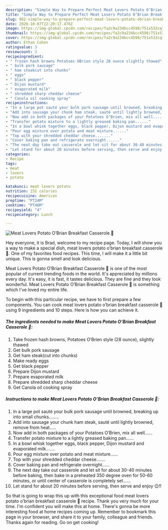 ```yaml
---
description: "Simple Way to Prepare Perfect Meat Lovers Potato O’Brian Breakfast Casserole 🥘"
title: "Simple Way to Prepare Perfect Meat Lovers Potato O’Brian Breakfast Casserole 🥘"
slug: 962-simple-way-to-prepare-perfect-meat-lovers-potato-obrian-breakfast-casserole
date: 2020-10-07T22:20:17.476Z
image: https://img-global.cpcdn.com/recipes/fa2c9a234bcc4598/751x532cq70/meat-lovers-potato-obrian-breakfast-casserole-🥘-recipe-main-photo.jpg
thumbnail: https://img-global.cpcdn.com/recipes/fa2c9a234bcc4598/751x532cq70/meat-lovers-potato-obrian-breakfast-casserole-🥘-recipe-main-photo.jpg
cover: https://img-global.cpcdn.com/recipes/fa2c9a234bcc4598/751x532cq70/meat-lovers-potato-obrian-breakfast-casserole-🥘-recipe-main-photo.jpg
author: Ethan Cohen
ratingvalue: 3
reviewcount: 3
recipeingredient:
- " frozen hash browns Potatoes OBrien style 28 ounce slightly thawed"
- " bulk pork sausage"
- " ham steakcut into chunks"
- " eggs"
- " black pepper"
- " Dijon mustard"
- " evaporated milk"
- " shredded sharp cheddar cheese"
- " Canola oil cooking spray"
recipeinstructions:
- "In a large pot sauté your bulk pork sausage until browned, breaking up into small chunks........"
- "Add into sausage your chunk ham steak, sauté until lightly browned, remove from heat....."
- "Now add in both packages of your Potatoes O’Brien, mix all well......"
- "Transfer potato mixture to a lightly greased baking pan......"
- "In a bowl whisk together eggs, black pepper, Dijon mustard and evaporated milk......."
- "Pour egg mixture over potato and meat mixture......"
- "Top with your shredded cheddar cheese......."
- "Cover baking pan and refrigerate overnight......"
- "The next day take out casserole and let sit for about 30-40 minutes before baking, then bake in a preheated 350 degree oven for 50-60 minutes, or until center of casserole is completely set......"
- "Let stand for about 20 minutes before serving, then serve and enjoy 😉!!"
categories:
- Recipe
tags:
- meat
- lovers
- potato

katakunci: meat lovers potato 
nutrition: 231 calories
recipecuisine: American
preptime: "PT24M"
cooktime: "PT46M"
recipeyield: "4"
recipecategory: Lunch

---
```



![Meat Lovers Potato O’Brian Breakfast Casserole 🥘](https://img-global.cpcdn.com/recipes/fa2c9a234bcc4598/751x532cq70/meat-lovers-potato-obrian-breakfast-casserole-🥘-recipe-main-photo.jpg)

Hey everyone, it is Brad, welcome to my recipe page. Today, I will show you a way to make a special dish, meat lovers potato o’brian breakfast casserole 🥘. One of my favorites food recipes. This time, I will make it a little bit unique. This is gonna smell and look delicious.

Meat Lovers Potato O’Brian Breakfast Casserole 🥘 is one of the most popular of current trending foods in the world. It's appreciated by millions every day. It's easy, it is fast, it tastes delicious. They are fine and they look wonderful. Meat Lovers Potato O’Brian Breakfast Casserole 🥘 is something which I've loved my entire life.




To begin with this particular recipe, we have to first prepare a few components. You can cook meat lovers potato o’brian breakfast casserole 🥘 using 9 ingredients and 10 steps. Here is how you can achieve it.

<!--inarticleads1-->

##### The ingredients needed to make Meat Lovers Potato O’Brian Breakfast Casserole 🥘:

1. Take  frozen hash browns, Potatoes O’Brien style (28 ounce), slightly thawed
1. Get  bulk pork sausage
1. Get  ham steak(cut into chunks)
1. Make ready  eggs
1. Get  black pepper
1. Prepare  Dijon mustard
1. Prepare  evaporated milk
1. Prepare  shredded sharp cheddar cheese
1. Get  Canola oil cooking spray




<!--inarticleads2-->

##### Instructions to make Meat Lovers Potato O’Brian Breakfast Casserole 🥘:

1. In a large pot sauté your bulk pork sausage until browned, breaking up into small chunks........
1. Add into sausage your chunk ham steak, sauté until lightly browned, remove from heat.....
1. Now add in both packages of your Potatoes O’Brien, mix all well......
1. Transfer potato mixture to a lightly greased baking pan......
1. In a bowl whisk together eggs, black pepper, Dijon mustard and evaporated milk.......
1. Pour egg mixture over potato and meat mixture......
1. Top with your shredded cheddar cheese.......
1. Cover baking pan and refrigerate overnight......
1. The next day take out casserole and let sit for about 30-40 minutes before baking, then bake in a preheated 350 degree oven for 50-60 minutes, or until center of casserole is completely set......
1. Let stand for about 20 minutes before serving, then serve and enjoy 😉!!




So that is going to wrap this up with this exceptional food meat lovers potato o’brian breakfast casserole 🥘 recipe. Thank you very much for your time. I'm confident you will make this at home. There's gonna be more interesting food at home recipes coming up. Remember to bookmark this page in your browser, and share it to your family, colleague and friends. Thanks again for reading. Go on get cooking!
